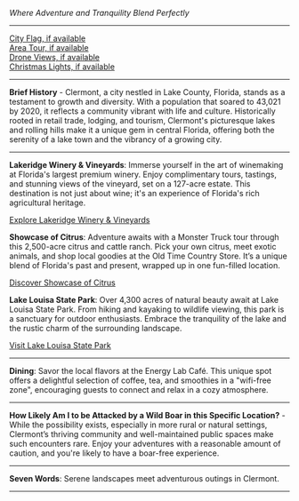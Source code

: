 *Where Adventure and Tranquility Blend Perfectly*

---

[City Flag, if available](https://www.google.com/search?tbm=isch&q=Clermont+FL+Flag+Picture)  
[Area Tour, if available](https://www.youtube.com/results?search_query=Clermont+FL+4k+tour)  
[Drone Views, if available](https://www.youtube.com/results?search_query=Clermont+FL+4k+drone)  
[Christmas Lights, if available](https://www.youtube.com/results?search_query=Clermont+FL+christmas+lights)

---

**Brief History** - Clermont, a city nestled in Lake County, Florida, stands as a testament to growth and diversity. With a population that soared to 43,021 by 2020, it reflects a community vibrant with life and culture. Historically rooted in retail trade, lodging, and tourism, Clermont's picturesque lakes and rolling hills make it a unique gem in central Florida, offering both the serenity of a lake town and the vibrancy of a growing city.

---

**Lakeridge Winery & Vineyards**: Immerse yourself in the art of winemaking at Florida's largest premium winery. Enjoy complimentary tours, tastings, and stunning views of the vineyard, set on a 127-acre estate. This destination is not just about wine; it's an experience of Florida's rich agricultural heritage.

[Explore Lakeridge Winery & Vineyards](https://www.youtube.com/results?search_query=Clermont+FL+Lakeridge+Winery)

**Showcase of Citrus**: Adventure awaits with a Monster Truck tour through this 2,500-acre citrus and cattle ranch. Pick your own citrus, meet exotic animals, and shop local goodies at the Old Time Country Store. It’s a unique blend of Florida's past and present, wrapped up in one fun-filled location.

[Discover Showcase of Citrus](https://www.youtube.com/results?search_query=Clermont+FL+Showcase+of+Citrus)

**Lake Louisa State Park**: Over 4,300 acres of natural beauty await at Lake Louisa State Park. From hiking and kayaking to wildlife viewing, this park is a sanctuary for outdoor enthusiasts. Embrace the tranquility of the lake and the rustic charm of the surrounding landscape.

[Visit Lake Louisa State Park](https://www.youtube.com/results?search_query=Clermont+FL+Lake+Louisa+State+Park)

---

**Dining**: Savor the local flavors at the Energy Lab Café. This unique spot offers a delightful selection of coffee, tea, and smoothies in a "wifi-free zone", encouraging guests to connect and relax in a cozy atmosphere.

---

**How Likely Am I to be Attacked by a Wild Boar in this Specific Location?** - While the possibility exists, especially in more rural or natural settings, Clermont’s thriving community and well-maintained public spaces make such encounters rare. Enjoy your adventures with a reasonable amount of caution, and you're likely to have a boar-free experience.

---

**Seven Words**: Serene landscapes meet adventurous outings in Clermont.

---